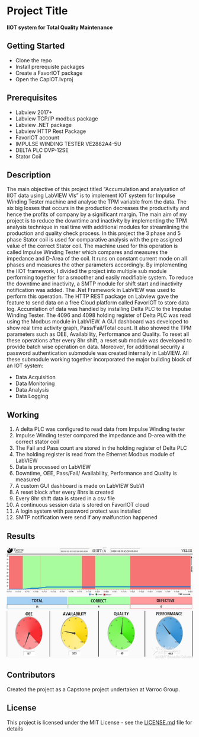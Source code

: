 # Project Title
**IIOT system for Total Quality Maintenance**

## Getting Started
* Clone the repo
* Install prerequiste packages
* Create a FavorIOT package
* Open the CapIOT.Ivproj

## Prerequisites
* Labview 2017+
* Labview TCP/IP modbus package
* Labview .NET package
* Labview HTTP Rest Package
* FavorIOT account
* IMPULSE WINDING TESTER VE2882A4-5U
* DELTA PLC DVP-12SE
* Stator Coil

## Description
The main objective of this project titled “Accumulation and analysation of IIOT data using LabVIEW VIs” is to implement IOT system for Impulse Winding Tester machine and analyse the TPM variable from the data. The six big losses that occurs in the production decreases the productivity and hence the profits of company by a significant margin. The main aim of my project is to reduce the downtime and inactivity by implementing the TPM analysis technique in real time with additional modules for streamlining the production and quality check process. In this project the 3 phase and 5 phase Stator coil is used for comparative analysis with the pre assigned value of the correct Stator coil. The machine used for this operation is called Impulse Winding Tester which compares and measures the impedance and D-Area of the coil. It runs on constant current mode on all phases and measures the other parameters accordingly.
By implementing the IIOT framework, I divided the project into multiple sub module performing together for a smoother and easily modifiable system. To reduce the downtime and inactivity, a SMTP module for shift start and inactivity notification was added. The .Net Framework in LabVIEW was used to perform this operation. The HTTP REST package on Labview gave the feature to send data on a free Cloud platform called FavorIOT to store data log. Accumlation of data was handled by installing Delta PLC to the Impulse Winding Tester. The 4096 and 4098 holding register of Delta PLC was read using the Modbus module in LabVIEW. A GUI dashboard was developed to show real time activity graph, Pass/Fail/Total count. It also showed the TPM parameters such as OEE, Availability, Performance and Quality. To reset all these operations after every 8hr shift, a reset sub module was developed to provide batch wise operation on data. Moreover, for additional security a password authentication submodule was created internally in LabVIEW.
All these submodule working together incorporated the major building block of an IOT system:
* Data Acquisition
* Data Monitoring
* Data Analysis
* Data Logging

## Working
1. A delta PLC was configured to read data from Impulse Winding tester
2. Impulse Winding tester compared the impedance and D-area with the correct stator coil
3. The Fail and Pass count are stored in the holding register of Delta PLC
4. The holding register is read from the Ethernet Modbus module of LabVIEW
5. Data is processed on LabVIEW
6. Downtime, OEE, Pass/Fail/ Availability, Performance and Quality is measured
7. A custom GUI dashboard is made on LabVIEW SubVI
8. A reset block after every 8hrs is created
9. Every 8hr shift data is stored in a csv file
10. A continuous session data is stored on FavorIOT cloud
11. A login system with password protect was installed
12. SMTP notification were send if any malfunction happened

## Results
<p align="center">
  <img src="https://github.com/RishabhSisodia/IIOT-system-for-Total-Quality-Maintenance/blob/master/Output.JPG" alt="Project Layout" width="600px" height="300px"/>
</p>


## Contributors

Created the project as a Capstone project undertaken at Varroc Group.


## License

This project is licensed under the MIT License - see the [LICENSE.md](https://github.com/RishabhSisodia/Virtual-Reality-Arm-Gear/blob/master/LICENSE) file for details
